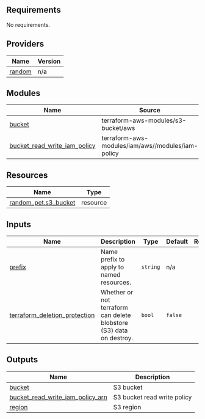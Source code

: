 <!-- BEGIN_TF_DOCS -->
## Requirements

No requirements.

## Providers

| Name | Version |
|------|---------|
| <a name="provider_random"></a> [random](#provider\_random) | n/a |

## Modules

| Name | Source | Version |
|------|--------|---------|
| <a name="module_bucket"></a> [bucket](#module\_bucket) | terraform-aws-modules/s3-bucket/aws | < 5.0.0 |
| <a name="module_bucket_read_write_iam_policy"></a> [bucket\_read\_write\_iam\_policy](#module\_bucket\_read\_write\_iam\_policy) | terraform-aws-modules/iam/aws//modules/iam-policy | ~> 5.0 |

## Resources

| Name | Type |
|------|------|
| [random_pet.s3_bucket](https://registry.terraform.io/providers/hashicorp/random/latest/docs/resources/pet) | resource |

## Inputs

| Name | Description | Type | Default | Required |
|------|-------------|------|---------|:--------:|
| <a name="input_prefix"></a> [prefix](#input\_prefix) | Name prefix to apply to named resources. | `string` | n/a | yes |
| <a name="input_terraform_deletion_protection"></a> [terraform\_deletion\_protection](#input\_terraform\_deletion\_protection) | Whether or not terraform can delete blobstore (S3) data on destroy. | `bool` | `false` | no |

## Outputs

| Name | Description |
|------|-------------|
| <a name="output_bucket"></a> [bucket](#output\_bucket) | S3 bucket |
| <a name="output_bucket_read_write_iam_policy_arn"></a> [bucket\_read\_write\_iam\_policy\_arn](#output\_bucket\_read\_write\_iam\_policy\_arn) | S3 bucket read write policy |
| <a name="output_region"></a> [region](#output\_region) | S3 region |
<!-- END_TF_DOCS -->